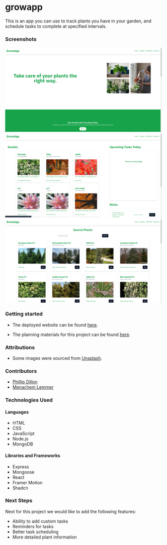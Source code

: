 # growapp

This is an app you can use to track plants you have in your garden, and schedule tasks to complete at specified intervals.

### Screenshots

![Home page](./screenshots/screenshot1.png)
![Garden page](./screenshots/screenshot2.png)
![Search page](./screenshots/screenshot3.png)

### Getting started

- The deployed website can be found [here](https://rundown-58b9d07143ca.herokuapp.com/runs).

* The planning materials for this project can be found [here](https://trello.com/b/UvdoJP1z/group-project-3).

### Attributions

- Some images were sourced from [Unsplash](https://unsplash.com/).

### Contributors

- [Phillip Dillon](https://github.com/padcoding1)
- [Menachem Lemmer](https://github.com/menachemlemmer)

### Technologies Used

#### Languages

- HTML
- CSS
- JavaScript
- Node.js
- MongoDB

#### Libraries and Frameworks

- Express
- Mongoose
- React
- Framer Motion
- Shadcn

### Next Steps

Next for this project we would like to add the following features:

- Ability to add custom tasks
- Reminders for tasks
- Better task scheduling
- More detailed plant information
